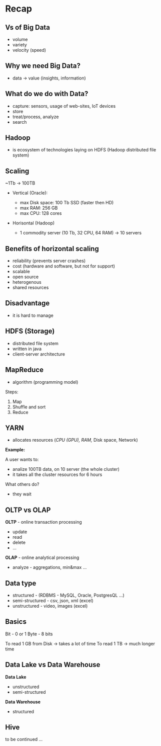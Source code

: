 # Recap

## Vs of Big Data

- volume
- variety
- velocity (speed)

## Why we need Big Data?

- data -> value (insights, information)

## What do we do with Data?

- capture: sensors, usage of web-sites, IoT devices
- store
- treat/process, analyze
- search

## Hadoop

- is ecosystem of technologies laying on HDFS (Hadoop distributed file system)

## Scaling

~1Tb -> 100TB

- Vertical (Oracle):
  - max Disk space: 100 Tb SSD (faster then HD)
  - max RAM: 256 GB
  - max CPU: 128 cores

- Horisontal (Hadoop)
  - 1 commodity server (10 Tb, 32 CPU, 64 RAM) -> 10 servers  

## Benefits of horizontal scaling

- reliability (prevents server crashes)
- cost (hardware and software, but not for support)
- scalable
- open source
- heterogenous
- shared resources

## Disadvantage

- it is hard to manage

## HDFS (Storage)

- distributed file system
- written in java
- client-server architecture

## MapReduce

- algorithm (programming model)

Steps:

1. Map
2. Shuffle and sort
3. Reduce

## YARN
 
- allocates resources (*CPU (GPU), RAM,* Disk space, Network)

**Example:**

A user wants to:
- analize 100TB data, on 10 server (the whole cluster)
- it takes all the cluster resources for 6 hours

What others do?
- they wait

## OLTP vs OLAP

**OLTP** - online transaction processing

- update
- read
- delete
- ...

**OLAP** - online analytical processing

- analyze - aggregations, min&max ...

## Data type

- structured - (RDBMS - MySQL, Oracle, PostgresQL ...)
- semi-structured - csv, json, xml (excel)
- unstructured - video, images (excel)

## Basics

Bit - 0 or 1
Byte - 8 bits

To read 1 GB from Disk -> takes a lot of time
To read 1 TB -> much longer time

## Data Lake vs Data Warehouse

**Data Lake**
- unstructured
- semi-structured

**Data Warehouse**
- structured

## Hive

to be continued ...
